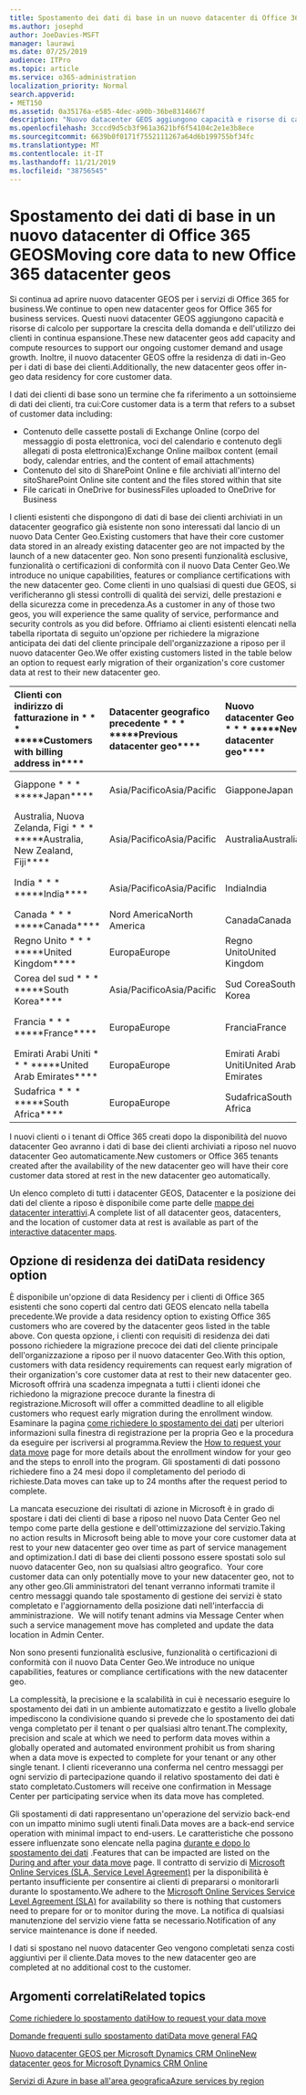 ```yaml
---
title: Spostamento dei dati di base in un nuovo datacenter di Office 365 GEOS
ms.author: josephd
author: JoeDavies-MSFT
manager: laurawi
ms.date: 07/25/2019
audience: ITPro
ms.topic: article
ms.service: o365-administration
localization_priority: Normal
search.appverid:
- MET150
ms.assetid: 0a35176a-e585-4dec-a90b-36be8314667f
description: "Nuovo datacenter GEOS aggiungono capacità e risorse di calcolo per supportare la crescente domanda e la crescita dell'utilizzo dei clienti. Inoltre, il nuovo datacenter GEOS offre la residenza di dati in-Geo per i dati di base dei clienti. I dati dei clienti di base sono un termine che fa riferimento a un sottoinsieme di dati dei clienti definiti nelle condizioni dei servizi online Microsoft: contenuto delle cassette postali di Exchange Online (corpo del messaggio di posta elettronica, voci del calendario e contenuto degli allegati di posta elettronica) e contenuto del sito di SharePoint Online e file archiviati all'interno del sito e i file caricati in OneDrive for business."
ms.openlocfilehash: 3cccd9d5cb3f961a3621bf6f54104c2e1e3b8ece
ms.sourcegitcommit: 6639b0f0171f7552111267a64d6b199755bf34fc
ms.translationtype: MT
ms.contentlocale: it-IT
ms.lasthandoff: 11/21/2019
ms.locfileid: "38756545"
---
```

# <a name="moving-core-data-to-new-office-365-datacenter-geos"></a><span data-ttu-id="6749c-105">Spostamento dei dati di base in un nuovo datacenter di Office 365 GEOS</span><span class="sxs-lookup"><span data-stu-id="6749c-105">Moving core data to new Office 365 datacenter geos</span></span>

<span data-ttu-id="6749c-106">Si continua ad aprire nuovo datacenter GEOS per i servizi di Office 365 for business.</span><span class="sxs-lookup"><span data-stu-id="6749c-106">We continue to open new datacenter geos for Office 365 for business services.</span></span> <span data-ttu-id="6749c-107">Questi nuovi datacenter GEOS aggiungono capacità e risorse di calcolo per supportare la crescita della domanda e dell'utilizzo dei clienti in continua espansione.</span><span class="sxs-lookup"><span data-stu-id="6749c-107">These new datacenter geos add capacity and compute resources to support our ongoing customer demand and usage growth.</span></span> <span data-ttu-id="6749c-108">Inoltre, il nuovo datacenter GEOS offre la residenza di dati in-Geo per i dati di base dei clienti.</span><span class="sxs-lookup"><span data-stu-id="6749c-108">Additionally, the new datacenter geos offer in-geo data residency for core customer data.</span></span> 

<span data-ttu-id="6749c-109">I dati dei clienti di base sono un termine che fa riferimento a un sottoinsieme di dati dei clienti, tra cui:</span><span class="sxs-lookup"><span data-stu-id="6749c-109">Core customer data is a term that refers to a subset of customer data including:</span></span> 
- <span data-ttu-id="6749c-110">Contenuto delle cassette postali di Exchange Online (corpo del messaggio di posta elettronica, voci del calendario e contenuto degli allegati di posta elettronica)</span><span class="sxs-lookup"><span data-stu-id="6749c-110">Exchange Online mailbox content (email body, calendar entries, and the content of email attachments)</span></span>
- <span data-ttu-id="6749c-111">Contenuto del sito di SharePoint Online e file archiviati all'interno del sito</span><span class="sxs-lookup"><span data-stu-id="6749c-111">SharePoint Online site content and the files stored within that site</span></span>
- <span data-ttu-id="6749c-112">File caricati in OneDrive for business</span><span class="sxs-lookup"><span data-stu-id="6749c-112">Files uploaded to OneDrive for Business</span></span> 
  
<span data-ttu-id="6749c-113">I clienti esistenti che dispongono di dati di base dei clienti archiviati in un datacenter geografico già esistente non sono interessati dal lancio di un nuovo Data Center Geo.</span><span class="sxs-lookup"><span data-stu-id="6749c-113">Existing customers that have their core customer data stored in an already existing datacenter geo are not impacted by the launch of a new datacenter geo.</span></span> <span data-ttu-id="6749c-114">Non sono presenti funzionalità esclusive, funzionalità o certificazioni di conformità con il nuovo Data Center Geo.</span><span class="sxs-lookup"><span data-stu-id="6749c-114">We introduce no unique capabilities, features or compliance certifications with the new datacenter geo.</span></span> <span data-ttu-id="6749c-115">Come clienti in uno qualsiasi di questi due GEOS, si verificheranno gli stessi controlli di qualità dei servizi, delle prestazioni e della sicurezza come in precedenza.</span><span class="sxs-lookup"><span data-stu-id="6749c-115">As a customer in any of those two geos, you will experience the same quality of service, performance and security controls as you did before.</span></span> <span data-ttu-id="6749c-116">Offriamo ai clienti esistenti elencati nella tabella riportata di seguito un'opzione per richiedere la migrazione anticipata dei dati del cliente principale dell'organizzazione a riposo per il nuovo datacenter Geo.</span><span class="sxs-lookup"><span data-stu-id="6749c-116">We offer existing customers listed in the table below an option to request early migration of their organization's core customer data at rest to their new datacenter geo.</span></span>
  
|<span data-ttu-id="6749c-117">Clienti con indirizzo di fatturazione in \* \* \* \*</span><span class="sxs-lookup"><span data-stu-id="6749c-117">\*\*\*\*Customers with billing address in\*\*\*\*</span></span>|<span data-ttu-id="6749c-118">Datacenter geografico precedente \* \* \* \*</span><span class="sxs-lookup"><span data-stu-id="6749c-118">\*\*\*\*Previous datacenter geo\*\*\*\*</span></span>|<span data-ttu-id="6749c-119">Nuovo datacenter Geo \* \* \* \*</span><span class="sxs-lookup"><span data-stu-id="6749c-119">\*\*\*\*New datacenter geo\*\*\*\*</span></span>|<span data-ttu-id="6749c-120">Geografica disponibile da \* \* \* \*</span><span class="sxs-lookup"><span data-stu-id="6749c-120">\*\*\*\*Geo available since\*\*\*\*</span></span>|
|:-----|:-----|:-----|:-----|
|<span data-ttu-id="6749c-121">Giappone \* \* \* \*</span><span class="sxs-lookup"><span data-stu-id="6749c-121">\*\*\*\*Japan\*\*\*\*</span></span>| <span data-ttu-id="6749c-122">Asia/Pacifico</span><span class="sxs-lookup"><span data-stu-id="6749c-122">Asia/Pacific</span></span> | <span data-ttu-id="6749c-123">Giappone</span><span class="sxs-lookup"><span data-stu-id="6749c-123">Japan</span></span> | <span data-ttu-id="6749c-124">Dicembre 2014</span><span class="sxs-lookup"><span data-stu-id="6749c-124">December 2014</span></span> |
|<span data-ttu-id="6749c-125">Australia, Nuova Zelanda, Figi \* \* \* \*</span><span class="sxs-lookup"><span data-stu-id="6749c-125">\*\*\*\*Australia, New Zealand, Fiji\*\*\*\*</span></span>| <span data-ttu-id="6749c-126">Asia/Pacifico</span><span class="sxs-lookup"><span data-stu-id="6749c-126">Asia/Pacific</span></span> | <span data-ttu-id="6749c-127">Australia</span><span class="sxs-lookup"><span data-stu-id="6749c-127">Australia</span></span> | <span data-ttu-id="6749c-128">Marzo 2015</span><span class="sxs-lookup"><span data-stu-id="6749c-128">March 2015</span></span> |
|<span data-ttu-id="6749c-129">India \* \* \* \*</span><span class="sxs-lookup"><span data-stu-id="6749c-129">\*\*\*\*India\*\*\*\*</span></span>| <span data-ttu-id="6749c-130">Asia/Pacifico</span><span class="sxs-lookup"><span data-stu-id="6749c-130">Asia/Pacific</span></span> | <span data-ttu-id="6749c-131">India</span><span class="sxs-lookup"><span data-stu-id="6749c-131">India</span></span> | <span data-ttu-id="6749c-132">Ottobre 2015</span><span class="sxs-lookup"><span data-stu-id="6749c-132">October 2015</span></span> |
|<span data-ttu-id="6749c-133">Canada \* \* \* \*</span><span class="sxs-lookup"><span data-stu-id="6749c-133">\*\*\*\*Canada\*\*\*\*</span></span>| <span data-ttu-id="6749c-134">Nord America</span><span class="sxs-lookup"><span data-stu-id="6749c-134">North America</span></span> | <span data-ttu-id="6749c-135">Canada</span><span class="sxs-lookup"><span data-stu-id="6749c-135">Canada</span></span> | <span data-ttu-id="6749c-136">Maggio 2016</span><span class="sxs-lookup"><span data-stu-id="6749c-136">May 2016</span></span> |
|<span data-ttu-id="6749c-137">Regno Unito \* \* \* \*</span><span class="sxs-lookup"><span data-stu-id="6749c-137">\*\*\*\*United Kingdom\*\*\*\*</span></span>| <span data-ttu-id="6749c-138">Europa</span><span class="sxs-lookup"><span data-stu-id="6749c-138">Europe</span></span> | <span data-ttu-id="6749c-139">Regno Unito</span><span class="sxs-lookup"><span data-stu-id="6749c-139">United Kingdom</span></span> | <span data-ttu-id="6749c-140">Settembre 2016</span><span class="sxs-lookup"><span data-stu-id="6749c-140">September 2016</span></span> |
|<span data-ttu-id="6749c-141">Corea del sud \* \* \* \*</span><span class="sxs-lookup"><span data-stu-id="6749c-141">\*\*\*\*South Korea\*\*\*\*</span></span>| <span data-ttu-id="6749c-142">Asia/Pacifico</span><span class="sxs-lookup"><span data-stu-id="6749c-142">Asia/Pacific</span></span> | <span data-ttu-id="6749c-143">Sud Corea</span><span class="sxs-lookup"><span data-stu-id="6749c-143">South Korea</span></span> | <span data-ttu-id="6749c-144">Aprile 2017</span><span class="sxs-lookup"><span data-stu-id="6749c-144">April 2017</span></span> |
|<span data-ttu-id="6749c-145">Francia \* \* \* \*</span><span class="sxs-lookup"><span data-stu-id="6749c-145">\*\*\*\*France\*\*\*\*</span></span>| <span data-ttu-id="6749c-146">Europa</span><span class="sxs-lookup"><span data-stu-id="6749c-146">Europe</span></span> | <span data-ttu-id="6749c-147">Francia</span><span class="sxs-lookup"><span data-stu-id="6749c-147">France</span></span> | <span data-ttu-id="6749c-148">Marzo 2018</span><span class="sxs-lookup"><span data-stu-id="6749c-148">March 2018</span></span> |
|<span data-ttu-id="6749c-149">Emirati Arabi Uniti \* \* \* \*</span><span class="sxs-lookup"><span data-stu-id="6749c-149">\*\*\*\*United Arab Emirates\*\*\*\*</span></span>| <span data-ttu-id="6749c-150">Europa</span><span class="sxs-lookup"><span data-stu-id="6749c-150">Europe</span></span> | <span data-ttu-id="6749c-151">Emirati Arabi Uniti</span><span class="sxs-lookup"><span data-stu-id="6749c-151">United Arab Emirates</span></span> | <span data-ttu-id="6749c-152">Giugno 2019</span><span class="sxs-lookup"><span data-stu-id="6749c-152">June 2019</span></span> |
|<span data-ttu-id="6749c-153">Sudafrica \* \* \* \*</span><span class="sxs-lookup"><span data-stu-id="6749c-153">\*\*\*\*South Africa\*\*\*\*</span></span>| <span data-ttu-id="6749c-154">Europa</span><span class="sxs-lookup"><span data-stu-id="6749c-154">Europe</span></span> | <span data-ttu-id="6749c-155">Sudafrica</span><span class="sxs-lookup"><span data-stu-id="6749c-155">South Africa</span></span> | <span data-ttu-id="6749c-156">Luglio 2019</span><span class="sxs-lookup"><span data-stu-id="6749c-156">July 2019</span></span> |
  
<span data-ttu-id="6749c-157">I nuovi clienti o i tenant di Office 365 creati dopo la disponibilità del nuovo datacenter Geo avranno i dati di base dei clienti archiviati a riposo nel nuovo datacenter Geo automaticamente.</span><span class="sxs-lookup"><span data-stu-id="6749c-157">New customers or Office 365 tenants created after the availability of the new datacenter geo will have their core customer data stored at rest in the new datacenter geo automatically.</span></span>
  
<span data-ttu-id="6749c-158">Un elenco completo di tutti i datacenter GEOS, Datacenter e la posizione dei dati del cliente a riposo è disponibile come parte delle [mappe dei datacenter interattivi](https://office.com/datamaps).</span><span class="sxs-lookup"><span data-stu-id="6749c-158">A complete list of all datacenter geos, datacenters, and the location of customer data at rest is available as part of the [interactive datacenter maps](https://office.com/datamaps).</span></span> 
  
## <a name="data-residency-option"></a><span data-ttu-id="6749c-159">Opzione di residenza dei dati</span><span class="sxs-lookup"><span data-stu-id="6749c-159">Data residency option</span></span>

<span data-ttu-id="6749c-160">È disponibile un'opzione di data Residency per i clienti di Office 365 esistenti che sono coperti dal centro dati GEOS elencato nella tabella precedente.</span><span class="sxs-lookup"><span data-stu-id="6749c-160">We provide a data residency option to existing Office 365 customers who are covered by the datacenter geos listed in the table above.</span></span> <span data-ttu-id="6749c-161">Con questa opzione, i clienti con requisiti di residenza dei dati possono richiedere la migrazione precoce dei dati del cliente principale dell'organizzazione a riposo per il nuovo datacenter Geo.</span><span class="sxs-lookup"><span data-stu-id="6749c-161">With this option, customers with data residency requirements can request early migration of their organization's core customer data at rest to their new datacenter geo.</span></span>  <span data-ttu-id="6749c-162">Microsoft offrirà una scadenza impegnata a tutti i clienti idonei che richiedono la migrazione precoce durante la finestra di registrazione.</span><span class="sxs-lookup"><span data-stu-id="6749c-162">Microsoft will offer a committed deadline to all eligible customers who request early migration during the enrollment window.</span></span>  <span data-ttu-id="6749c-163">Esaminare la pagina [come richiedere lo spostamento dei dati](request-your-data-move.md) per ulteriori informazioni sulla finestra di registrazione per la propria Geo e la procedura da eseguire per iscriversi al programma.</span><span class="sxs-lookup"><span data-stu-id="6749c-163">Review the [How to request your data move](request-your-data-move.md) page for more details about the enrollment window for your geo and the steps to enroll into the program.</span></span>  <span data-ttu-id="6749c-164">Gli spostamenti di dati possono richiedere fino a 24 mesi dopo il completamento del periodo di richieste.</span><span class="sxs-lookup"><span data-stu-id="6749c-164">Data moves can take up to 24 months after the request period to complete.</span></span>

<span data-ttu-id="6749c-165">La mancata esecuzione dei risultati di azione in Microsoft è in grado di spostare i dati dei clienti di base a riposo nel nuovo Data Center Geo nel tempo come parte della gestione e dell'ottimizzazione del servizio.</span><span class="sxs-lookup"><span data-stu-id="6749c-165">Taking no action results in Microsoft being able to move your core customer data at rest to your new datacenter geo over time as part of service management and optimization.</span></span><span data-ttu-id="6749c-166">I dati di base dei clienti possono essere spostati solo sul nuovo datacenter Geo, non su qualsiasi altro geografico.</span><span class="sxs-lookup"><span data-stu-id="6749c-166">  Your core customer data can only potentially move to your new datacenter geo, not to any other geo.</span></span><span data-ttu-id="6749c-167">Gli amministratori del tenant verranno informati tramite il centro messaggi quando tale spostamento di gestione dei servizi è stato completato e l'aggiornamento della posizione dati nell'interfaccia di amministrazione.</span><span class="sxs-lookup"><span data-stu-id="6749c-167">  We will notify tenant admins via Message Center when such a service management move has completed and update the data location in Admin Center.</span></span>
   
<span data-ttu-id="6749c-168">Non sono presenti funzionalità esclusive, funzionalità o certificazioni di conformità con il nuovo Data Center Geo.</span><span class="sxs-lookup"><span data-stu-id="6749c-168">We introduce no unique capabilities, features or compliance certifications with the new datacenter geo.</span></span>
    
<span data-ttu-id="6749c-169">La complessità, la precisione e la scalabilità in cui è necessario eseguire lo spostamento dei dati in un ambiente automatizzato e gestito a livello globale impediscono la condivisione quando si prevede che lo spostamento dei dati venga completato per il tenant o per qualsiasi altro tenant.</span><span class="sxs-lookup"><span data-stu-id="6749c-169">The complexity, precision and scale at which we need to perform data moves within a globally operated and automated environment prohibit us from sharing when a data move is expected to complete for your tenant or any other single tenant.</span></span> <span data-ttu-id="6749c-170">I clienti riceveranno una conferma nel centro messaggi per ogni servizio di partecipazione quando il relativo spostamento dei dati è stato completato.</span><span class="sxs-lookup"><span data-stu-id="6749c-170">Customers will receive one confirmation in Message Center per participating service when its data move has completed.</span></span> 
    
<span data-ttu-id="6749c-171">Gli spostamenti di dati rappresentano un'operazione del servizio back-end con un impatto minimo sugli utenti finali.</span><span class="sxs-lookup"><span data-stu-id="6749c-171">Data moves are a back-end service operation with minimal impact to end-users.</span></span> <span data-ttu-id="6749c-172">Le caratteristiche che possono essere influenzate sono elencate nella pagina [durante e dopo lo spostamento dei dati](during-and-after-your-data-move.md) .</span><span class="sxs-lookup"><span data-stu-id="6749c-172">Features that can be impacted are listed on the [During and after your data move](during-and-after-your-data-move.md) page.</span></span> <span data-ttu-id="6749c-173">Il contratto di servizio di [Microsoft Online Services (SLA, Service Level Agreement)](https://go.microsoft.com/fwlink/p/?LinkId=523897) per la disponibilità è pertanto insufficiente per consentire ai clienti di prepararsi o monitorarli durante lo spostamento.</span><span class="sxs-lookup"><span data-stu-id="6749c-173">We adhere to the [Microsoft Online Services Service Level Agreement (SLA)](https://go.microsoft.com/fwlink/p/?LinkId=523897) for availability so there is nothing that customers need to prepare for or to monitor during the move.</span></span> <span data-ttu-id="6749c-174">La notifica di qualsiasi manutenzione del servizio viene fatta se necessario.</span><span class="sxs-lookup"><span data-stu-id="6749c-174">Notification of any service maintenance is done if needed.</span></span> 

<span data-ttu-id="6749c-175">I dati si spostano nel nuovo datacenter Geo vengono completati senza costi aggiuntivi per il cliente.</span><span class="sxs-lookup"><span data-stu-id="6749c-175">Data moves to the new datacenter geo are completed at no additional cost to the customer.</span></span>
    
## <a name="related-topics"></a><span data-ttu-id="6749c-176">Argomenti correlati</span><span class="sxs-lookup"><span data-stu-id="6749c-176">Related topics</span></span> 
 
[<span data-ttu-id="6749c-177">Come richiedere lo spostamento dati</span><span class="sxs-lookup"><span data-stu-id="6749c-177">How to request your data move</span></span>](request-your-data-move.md)
    
[<span data-ttu-id="6749c-178">Domande frequenti sullo spostamento dati</span><span class="sxs-lookup"><span data-stu-id="6749c-178">Data move general FAQ</span></span>](data-move-faq.md)
  
[<span data-ttu-id="6749c-179">Nuovo datacenter GEOS per Microsoft Dynamics CRM Online</span><span class="sxs-lookup"><span data-stu-id="6749c-179">New datacenter geos for Microsoft Dynamics CRM Online</span></span>](https://go.microsoft.com/fwlink/p/?Linkid=615924)
  
[<span data-ttu-id="6749c-180">Servizi di Azure in base all'area geografica</span><span class="sxs-lookup"><span data-stu-id="6749c-180">Azure services by region</span></span>](https://azure.microsoft.com/regions/)
